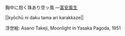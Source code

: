 胸中に抱く珠あり空ッ風
—[富安風生](https://ja.wikipedia.org/wiki/富安風生)

||kyōchū ni daku tama ari karakkaze||

浮世絵: Asano Takeji, Moonlight in Yasaka Pagoda, 1951